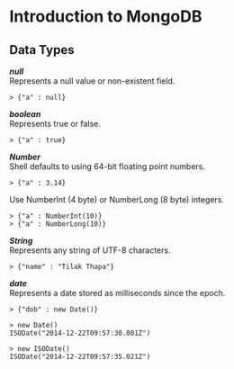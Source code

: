 # Introduction to MongoDB

## Data Types
**_null_** <br />
Represents a null value or non-existent field.

	> {"a" : null}
**_boolean_** <br />
Represents true or false.

	> {"a" : true}

**_Number_** <br />
Shell defaults to using 64-bit floating point numbers.

	> {"a" : 3.14}

Use NumberInt (4 byte) or NumberLong (8 byte) integers.

	> {"a" : NumberInt(10)}
	> {"a" : NumberLong(10)}

**_String_** <br />
Represents any string of UTF-8 characters.

	> {"name" : "Tilak Thapa"}

**_date_** <br />
Represents a date stored as milliseconds since the epoch.

	> {"dob" : new Date()}
	
	> new Date()
	ISODate("2014-12-22T09:57:30.801Z")
	
	> new ISODate()
	ISODate("2014-12-22T09:57:35.021Z")


	


